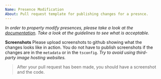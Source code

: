 ```yaml
---
Name: Presence Modification
About: Pull request template for publishing changes for a presnce.
---
```


*In order to property modify presences, please take a look at the [documentation](https://docs.premid.app/en/dev/presence). Take a look at the guidelines to see what is acceptable.*

**Screenshots**
Please upload screenshots to github showing what the changes looks like in action. You do not have to publish screenshots if the changes are in the `metadata` or in the `tsconfig`. *Try to avoid using third-party image hosting websites.*

> After your pull request has been made, you should have a screenshot and the code.
